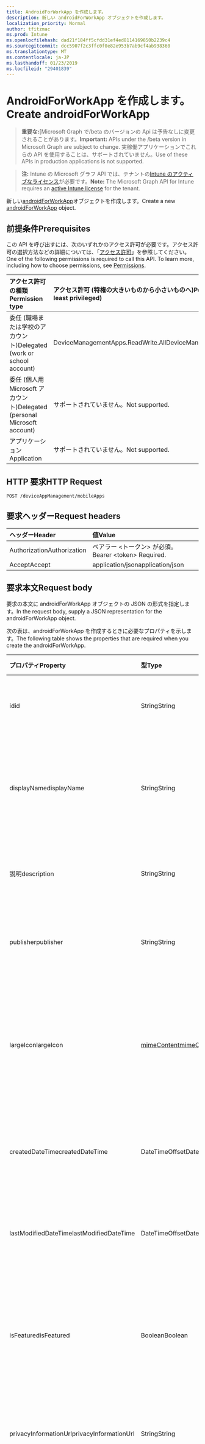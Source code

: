 ```yaml
---
title: AndroidForWorkApp を作成します。
description: 新しい androidForWorkApp オブジェクトを作成します。
localization_priority: Normal
author: tfitzmac
ms.prod: Intune
ms.openlocfilehash: dad21f184ff5cfdd31ef4ed8114169850b2239c4
ms.sourcegitcommit: dcc5907f2c3ffc0f0e82e953b7ab9cf4ab938360
ms.translationtype: MT
ms.contentlocale: ja-JP
ms.lasthandoff: 01/23/2019
ms.locfileid: "29401839"
---
```

# <a name="create-androidforworkapp"></a><span data-ttu-id="70c11-103">AndroidForWorkApp を作成します。</span><span class="sxs-lookup"><span data-stu-id="70c11-103">Create androidForWorkApp</span></span>

> <span data-ttu-id="70c11-104">**重要な:**[Microsoft Graph で/beta のバージョンの Api は予告なしに変更されることがあります。</span><span class="sxs-lookup"><span data-stu-id="70c11-104">**Important:** APIs under the /beta version in Microsoft Graph are subject to change.</span></span> <span data-ttu-id="70c11-105">実稼働アプリケーションでこれらの API を使用することは、サポートされていません。</span><span class="sxs-lookup"><span data-stu-id="70c11-105">Use of these APIs in production applications is not supported.</span></span>

> <span data-ttu-id="70c11-106">**注:** Intune の Microsoft グラフ API では、テナントの[Intune のアクティブなライセンス](https://go.microsoft.com/fwlink/?linkid=839381)が必要です。</span><span class="sxs-lookup"><span data-stu-id="70c11-106">**Note:** The Microsoft Graph API for Intune requires an [active Intune license](https://go.microsoft.com/fwlink/?linkid=839381) for the tenant.</span></span>

<span data-ttu-id="70c11-107">新しい[androidForWorkApp](../resources/intune-apps-androidforworkapp.md)オブジェクトを作成します。</span><span class="sxs-lookup"><span data-stu-id="70c11-107">Create a new [androidForWorkApp](../resources/intune-apps-androidforworkapp.md) object.</span></span>

## <a name="prerequisites"></a><span data-ttu-id="70c11-108">前提条件</span><span class="sxs-lookup"><span data-stu-id="70c11-108">Prerequisites</span></span>
<span data-ttu-id="70c11-p102">この API を呼び出すには、次のいずれかのアクセス許可が必要です。アクセス許可の選択方法などの詳細については、「[アクセス許可](/concepts/permissions-reference.md)」を参照してください。</span><span class="sxs-lookup"><span data-stu-id="70c11-p102">One of the following permissions is required to call this API. To learn more, including how to choose permissions, see [Permissions](/concepts/permissions-reference.md).</span></span>

|<span data-ttu-id="70c11-111">アクセス許可の種類</span><span class="sxs-lookup"><span data-stu-id="70c11-111">Permission type</span></span>|<span data-ttu-id="70c11-112">アクセス許可 (特権の大きいものから小さいものへ)</span><span class="sxs-lookup"><span data-stu-id="70c11-112">Permissions (from most to least privileged)</span></span>|
|:---|:---|
|<span data-ttu-id="70c11-113">委任 (職場または学校のアカウント)</span><span class="sxs-lookup"><span data-stu-id="70c11-113">Delegated (work or school account)</span></span>|<span data-ttu-id="70c11-114">DeviceManagementApps.ReadWrite.All</span><span class="sxs-lookup"><span data-stu-id="70c11-114">DeviceManagementApps.ReadWrite.All</span></span>|
|<span data-ttu-id="70c11-115">委任 (個人用 Microsoft アカウント)</span><span class="sxs-lookup"><span data-stu-id="70c11-115">Delegated (personal Microsoft account)</span></span>|<span data-ttu-id="70c11-116">サポートされていません。</span><span class="sxs-lookup"><span data-stu-id="70c11-116">Not supported.</span></span>|
|<span data-ttu-id="70c11-117">アプリケーション</span><span class="sxs-lookup"><span data-stu-id="70c11-117">Application</span></span>|<span data-ttu-id="70c11-118">サポートされていません。</span><span class="sxs-lookup"><span data-stu-id="70c11-118">Not supported.</span></span>|

## <a name="http-request"></a><span data-ttu-id="70c11-119">HTTP 要求</span><span class="sxs-lookup"><span data-stu-id="70c11-119">HTTP Request</span></span>
<!-- {
  "blockType": "ignored"
}
-->
``` http
POST /deviceAppManagement/mobileApps
```

## <a name="request-headers"></a><span data-ttu-id="70c11-120">要求ヘッダー</span><span class="sxs-lookup"><span data-stu-id="70c11-120">Request headers</span></span>
|<span data-ttu-id="70c11-121">ヘッダー</span><span class="sxs-lookup"><span data-stu-id="70c11-121">Header</span></span>|<span data-ttu-id="70c11-122">値</span><span class="sxs-lookup"><span data-stu-id="70c11-122">Value</span></span>|
|:---|:---|
|<span data-ttu-id="70c11-123">Authorization</span><span class="sxs-lookup"><span data-stu-id="70c11-123">Authorization</span></span>|<span data-ttu-id="70c11-124">ベアラー &lt;トークン&gt; が必須。</span><span class="sxs-lookup"><span data-stu-id="70c11-124">Bearer &lt;token&gt; Required.</span></span>|
|<span data-ttu-id="70c11-125">Accept</span><span class="sxs-lookup"><span data-stu-id="70c11-125">Accept</span></span>|<span data-ttu-id="70c11-126">application/json</span><span class="sxs-lookup"><span data-stu-id="70c11-126">application/json</span></span>|

## <a name="request-body"></a><span data-ttu-id="70c11-127">要求本文</span><span class="sxs-lookup"><span data-stu-id="70c11-127">Request body</span></span>
<span data-ttu-id="70c11-128">要求の本文に androidForWorkApp オブジェクトの JSON の形式を指定します。</span><span class="sxs-lookup"><span data-stu-id="70c11-128">In the request body, supply a JSON representation for the androidForWorkApp object.</span></span>

<span data-ttu-id="70c11-129">次の表は、androidForWorkApp を作成するときに必要なプロパティを示します。</span><span class="sxs-lookup"><span data-stu-id="70c11-129">The following table shows the properties that are required when you create the androidForWorkApp.</span></span>

|<span data-ttu-id="70c11-130">プロパティ</span><span class="sxs-lookup"><span data-stu-id="70c11-130">Property</span></span>|<span data-ttu-id="70c11-131">型</span><span class="sxs-lookup"><span data-stu-id="70c11-131">Type</span></span>|<span data-ttu-id="70c11-132">説明</span><span class="sxs-lookup"><span data-stu-id="70c11-132">Description</span></span>|
|:---|:---|:---|
|<span data-ttu-id="70c11-133">id</span><span class="sxs-lookup"><span data-stu-id="70c11-133">id</span></span>|<span data-ttu-id="70c11-134">String</span><span class="sxs-lookup"><span data-stu-id="70c11-134">String</span></span>|<span data-ttu-id="70c11-135">エンティティのキー。</span><span class="sxs-lookup"><span data-stu-id="70c11-135">Key of the entity.</span></span> <span data-ttu-id="70c11-136">[mobileApp](../resources/intune-apps-mobileapp.md) から継承します</span><span class="sxs-lookup"><span data-stu-id="70c11-136">Inherited from [mobileApp](../resources/intune-apps-mobileapp.md)</span></span>|
|<span data-ttu-id="70c11-137">displayName</span><span class="sxs-lookup"><span data-stu-id="70c11-137">displayName</span></span>|<span data-ttu-id="70c11-138">String</span><span class="sxs-lookup"><span data-stu-id="70c11-138">String</span></span>|<span data-ttu-id="70c11-139">管理者が提供またはインポートしたアプリのタイトル。</span><span class="sxs-lookup"><span data-stu-id="70c11-139">The admin provided or imported title of the app.</span></span> <span data-ttu-id="70c11-140">[mobileApp](../resources/intune-apps-mobileapp.md) から継承します</span><span class="sxs-lookup"><span data-stu-id="70c11-140">Inherited from [mobileApp](../resources/intune-apps-mobileapp.md)</span></span>|
|<span data-ttu-id="70c11-141">説明</span><span class="sxs-lookup"><span data-stu-id="70c11-141">description</span></span>|<span data-ttu-id="70c11-142">String</span><span class="sxs-lookup"><span data-stu-id="70c11-142">String</span></span>|<span data-ttu-id="70c11-143">アプリの説明。</span><span class="sxs-lookup"><span data-stu-id="70c11-143">The description of the app.</span></span> <span data-ttu-id="70c11-144">[mobileApp](../resources/intune-apps-mobileapp.md) から継承します</span><span class="sxs-lookup"><span data-stu-id="70c11-144">Inherited from [mobileApp](../resources/intune-apps-mobileapp.md)</span></span>|
|<span data-ttu-id="70c11-145">publisher</span><span class="sxs-lookup"><span data-stu-id="70c11-145">publisher</span></span>|<span data-ttu-id="70c11-146">String</span><span class="sxs-lookup"><span data-stu-id="70c11-146">String</span></span>|<span data-ttu-id="70c11-147">アプリの発行元。</span><span class="sxs-lookup"><span data-stu-id="70c11-147">The publisher of the app.</span></span> <span data-ttu-id="70c11-148">[mobileApp](../resources/intune-apps-mobileapp.md) から継承します</span><span class="sxs-lookup"><span data-stu-id="70c11-148">Inherited from [mobileApp](../resources/intune-apps-mobileapp.md)</span></span>|
|<span data-ttu-id="70c11-149">largeIcon</span><span class="sxs-lookup"><span data-stu-id="70c11-149">largeIcon</span></span>|[<span data-ttu-id="70c11-150">mimeContent</span><span class="sxs-lookup"><span data-stu-id="70c11-150">mimeContent</span></span>](../resources/intune-shared-mimecontent.md)|<span data-ttu-id="70c11-151">アプリの詳細に表示され、アイコンのアップロードに使用される大きなアイコン。</span><span class="sxs-lookup"><span data-stu-id="70c11-151">The large icon, to be displayed in the app details and used for upload of the icon.</span></span> <span data-ttu-id="70c11-152">[mobileApp](../resources/intune-apps-mobileapp.md) から継承します</span><span class="sxs-lookup"><span data-stu-id="70c11-152">Inherited from [mobileApp](../resources/intune-apps-mobileapp.md)</span></span>|
|<span data-ttu-id="70c11-153">createdDateTime</span><span class="sxs-lookup"><span data-stu-id="70c11-153">createdDateTime</span></span>|<span data-ttu-id="70c11-154">DateTimeOffset</span><span class="sxs-lookup"><span data-stu-id="70c11-154">DateTimeOffset</span></span>|<span data-ttu-id="70c11-155">アプリが作成された日時。</span><span class="sxs-lookup"><span data-stu-id="70c11-155">The date and time the app was created.</span></span> <span data-ttu-id="70c11-156">[mobileApp](../resources/intune-apps-mobileapp.md) から継承します</span><span class="sxs-lookup"><span data-stu-id="70c11-156">Inherited from [mobileApp](../resources/intune-apps-mobileapp.md)</span></span>|
|<span data-ttu-id="70c11-157">lastModifiedDateTime</span><span class="sxs-lookup"><span data-stu-id="70c11-157">lastModifiedDateTime</span></span>|<span data-ttu-id="70c11-158">DateTimeOffset</span><span class="sxs-lookup"><span data-stu-id="70c11-158">DateTimeOffset</span></span>|<span data-ttu-id="70c11-159">アプリが最後に変更された日時。</span><span class="sxs-lookup"><span data-stu-id="70c11-159">The date and time the app was last modified.</span></span> <span data-ttu-id="70c11-160">[mobileApp](../resources/intune-apps-mobileapp.md) から継承します</span><span class="sxs-lookup"><span data-stu-id="70c11-160">Inherited from [mobileApp](../resources/intune-apps-mobileapp.md)</span></span>|
|<span data-ttu-id="70c11-161">isFeatured</span><span class="sxs-lookup"><span data-stu-id="70c11-161">isFeatured</span></span>|<span data-ttu-id="70c11-162">Boolean</span><span class="sxs-lookup"><span data-stu-id="70c11-162">Boolean</span></span>|<span data-ttu-id="70c11-163">アプリが管理者のおすすめとしてマークされたかどうかを示す値。[mobileApp](../resources/intune-apps-mobileapp.md) から継承します</span><span class="sxs-lookup"><span data-stu-id="70c11-163">The value indicating whether the app is marked as featured by the admin. Inherited from [mobileApp](../resources/intune-apps-mobileapp.md)</span></span>|
|<span data-ttu-id="70c11-164">privacyInformationUrl</span><span class="sxs-lookup"><span data-stu-id="70c11-164">privacyInformationUrl</span></span>|<span data-ttu-id="70c11-165">String</span><span class="sxs-lookup"><span data-stu-id="70c11-165">String</span></span>|<span data-ttu-id="70c11-166">プライバシーに関する声明の URL。</span><span class="sxs-lookup"><span data-stu-id="70c11-166">The privacy statement Url.</span></span> <span data-ttu-id="70c11-167">[mobileApp](../resources/intune-apps-mobileapp.md) から継承します</span><span class="sxs-lookup"><span data-stu-id="70c11-167">Inherited from [mobileApp](../resources/intune-apps-mobileapp.md)</span></span>|
|<span data-ttu-id="70c11-168">informationUrl</span><span class="sxs-lookup"><span data-stu-id="70c11-168">informationUrl</span></span>|<span data-ttu-id="70c11-169">String</span><span class="sxs-lookup"><span data-stu-id="70c11-169">String</span></span>|<span data-ttu-id="70c11-170">詳細情報の URL。</span><span class="sxs-lookup"><span data-stu-id="70c11-170">The more information Url.</span></span> <span data-ttu-id="70c11-171">[mobileApp](../resources/intune-apps-mobileapp.md) から継承します</span><span class="sxs-lookup"><span data-stu-id="70c11-171">Inherited from [mobileApp](../resources/intune-apps-mobileapp.md)</span></span>|
|<span data-ttu-id="70c11-172">owner</span><span class="sxs-lookup"><span data-stu-id="70c11-172">owner</span></span>|<span data-ttu-id="70c11-173">String</span><span class="sxs-lookup"><span data-stu-id="70c11-173">String</span></span>|<span data-ttu-id="70c11-174">アプリの所有者。</span><span class="sxs-lookup"><span data-stu-id="70c11-174">The owner of the app.</span></span> <span data-ttu-id="70c11-175">[mobileApp](../resources/intune-apps-mobileapp.md) から継承します</span><span class="sxs-lookup"><span data-stu-id="70c11-175">Inherited from [mobileApp](../resources/intune-apps-mobileapp.md)</span></span>|
|<span data-ttu-id="70c11-176">developer</span><span class="sxs-lookup"><span data-stu-id="70c11-176">developer</span></span>|<span data-ttu-id="70c11-177">String</span><span class="sxs-lookup"><span data-stu-id="70c11-177">String</span></span>|<span data-ttu-id="70c11-178">アプリの開発者。</span><span class="sxs-lookup"><span data-stu-id="70c11-178">The developer of the app.</span></span> <span data-ttu-id="70c11-179">[mobileApp](../resources/intune-apps-mobileapp.md) から継承します</span><span class="sxs-lookup"><span data-stu-id="70c11-179">Inherited from [mobileApp](../resources/intune-apps-mobileapp.md)</span></span>|
|<span data-ttu-id="70c11-180">notes</span><span class="sxs-lookup"><span data-stu-id="70c11-180">notes</span></span>|<span data-ttu-id="70c11-181">String</span><span class="sxs-lookup"><span data-stu-id="70c11-181">String</span></span>|<span data-ttu-id="70c11-182">アプリ用のメモ。</span><span class="sxs-lookup"><span data-stu-id="70c11-182">Notes for the app.</span></span> <span data-ttu-id="70c11-183">[mobileApp](../resources/intune-apps-mobileapp.md) から継承します</span><span class="sxs-lookup"><span data-stu-id="70c11-183">Inherited from [mobileApp](../resources/intune-apps-mobileapp.md)</span></span>|
|<span data-ttu-id="70c11-184">uploadState</span><span class="sxs-lookup"><span data-stu-id="70c11-184">uploadState</span></span>|<span data-ttu-id="70c11-185">Int32</span><span class="sxs-lookup"><span data-stu-id="70c11-185">Int32</span></span>|<span data-ttu-id="70c11-186">アップロードの状態です。</span><span class="sxs-lookup"><span data-stu-id="70c11-186">The upload state.</span></span> <span data-ttu-id="70c11-187">[mobileApp](../resources/intune-apps-mobileapp.md) から継承します</span><span class="sxs-lookup"><span data-stu-id="70c11-187">Inherited from [mobileApp](../resources/intune-apps-mobileapp.md)</span></span>|
|<span data-ttu-id="70c11-188">publishingState</span><span class="sxs-lookup"><span data-stu-id="70c11-188">publishingState</span></span>|[<span data-ttu-id="70c11-189">mobileAppPublishingState</span><span class="sxs-lookup"><span data-stu-id="70c11-189">mobileAppPublishingState</span></span>](../resources/intune-apps-mobileapppublishingstate.md)|<span data-ttu-id="70c11-190">アプリの発行の状態。</span><span class="sxs-lookup"><span data-stu-id="70c11-190">The publishing state for the app.</span></span> <span data-ttu-id="70c11-191">アプリが発行されていない限り、アプリを割り当てることができません。</span><span class="sxs-lookup"><span data-stu-id="70c11-191">The app cannot be assigned unless the app is published.</span></span> <span data-ttu-id="70c11-192">[MobileApp](../resources/intune-apps-mobileapp.md)から継承されます。</span><span class="sxs-lookup"><span data-stu-id="70c11-192">Inherited from [mobileApp](../resources/intune-apps-mobileapp.md).</span></span> <span data-ttu-id="70c11-193">可能な値は、`notPublished`、`processing`、`published` です。</span><span class="sxs-lookup"><span data-stu-id="70c11-193">Possible values are: `notPublished`, `processing`, `published`.</span></span>|
|<span data-ttu-id="70c11-194">isAssigned</span><span class="sxs-lookup"><span data-stu-id="70c11-194">isAssigned</span></span>|<span data-ttu-id="70c11-195">Boolean</span><span class="sxs-lookup"><span data-stu-id="70c11-195">Boolean</span></span>|<span data-ttu-id="70c11-196">アプリケーションが少なくとも 1 つのグループに割り当てられているかどうかを示す値です。</span><span class="sxs-lookup"><span data-stu-id="70c11-196">The value indicating whether the app is assigned to at least one group.</span></span> <span data-ttu-id="70c11-197">[mobileApp](../resources/intune-apps-mobileapp.md) から継承します</span><span class="sxs-lookup"><span data-stu-id="70c11-197">Inherited from [mobileApp](../resources/intune-apps-mobileapp.md)</span></span>|
|<span data-ttu-id="70c11-198">roleScopeTagIds</span><span class="sxs-lookup"><span data-stu-id="70c11-198">roleScopeTagIds</span></span>|<span data-ttu-id="70c11-199">String コレクション</span><span class="sxs-lookup"><span data-stu-id="70c11-199">String collection</span></span>|<span data-ttu-id="70c11-200">このモバイル アプリケーションのスコープのタグ id の一覧です。</span><span class="sxs-lookup"><span data-stu-id="70c11-200">List of scope tag ids for this mobile app.</span></span> <span data-ttu-id="70c11-201">[mobileApp](../resources/intune-apps-mobileapp.md) から継承します</span><span class="sxs-lookup"><span data-stu-id="70c11-201">Inherited from [mobileApp](../resources/intune-apps-mobileapp.md)</span></span>|
|<span data-ttu-id="70c11-202">packageId</span><span class="sxs-lookup"><span data-stu-id="70c11-202">packageId</span></span>|<span data-ttu-id="70c11-203">String</span><span class="sxs-lookup"><span data-stu-id="70c11-203">String</span></span>|<span data-ttu-id="70c11-204">パッケージの識別子。</span><span class="sxs-lookup"><span data-stu-id="70c11-204">The package identifier.</span></span>|
|<span data-ttu-id="70c11-205">appIdentifier</span><span class="sxs-lookup"><span data-stu-id="70c11-205">appIdentifier</span></span>|<span data-ttu-id="70c11-206">String</span><span class="sxs-lookup"><span data-stu-id="70c11-206">String</span></span>|<span data-ttu-id="70c11-207">ID 名。</span><span class="sxs-lookup"><span data-stu-id="70c11-207">The Identity Name.</span></span>|
|<span data-ttu-id="70c11-208">usedLicenseCount</span><span class="sxs-lookup"><span data-stu-id="70c11-208">usedLicenseCount</span></span>|<span data-ttu-id="70c11-209">Int32</span><span class="sxs-lookup"><span data-stu-id="70c11-209">Int32</span></span>|<span data-ttu-id="70c11-210">使用中の VPP ライセンスの数。</span><span class="sxs-lookup"><span data-stu-id="70c11-210">The number of VPP licenses in use.</span></span>|
|<span data-ttu-id="70c11-211">totalLicenseCount</span><span class="sxs-lookup"><span data-stu-id="70c11-211">totalLicenseCount</span></span>|<span data-ttu-id="70c11-212">Int32</span><span class="sxs-lookup"><span data-stu-id="70c11-212">Int32</span></span>|<span data-ttu-id="70c11-213">VPP ライセンスの総数。</span><span class="sxs-lookup"><span data-stu-id="70c11-213">The total number of VPP licenses.</span></span>|
|<span data-ttu-id="70c11-214">appStoreUrl</span><span class="sxs-lookup"><span data-stu-id="70c11-214">appStoreUrl</span></span>|<span data-ttu-id="70c11-215">String</span><span class="sxs-lookup"><span data-stu-id="70c11-215">String</span></span>|<span data-ttu-id="70c11-216">作業ストア アプリケーションの URL を再生します。</span><span class="sxs-lookup"><span data-stu-id="70c11-216">The Play for Work Store app URL.</span></span>|



## <a name="response"></a><span data-ttu-id="70c11-217">応答</span><span class="sxs-lookup"><span data-stu-id="70c11-217">Response</span></span>
<span data-ttu-id="70c11-218">かどうかは成功すると、このメソッドが返されます、`201 Created`応答コードおよび応答の本文に[androidForWorkApp](../resources/intune-apps-androidforworkapp.md)オブジェクトです。</span><span class="sxs-lookup"><span data-stu-id="70c11-218">If successful, this method returns a `201 Created` response code and a [androidForWorkApp](../resources/intune-apps-androidforworkapp.md) object in the response body.</span></span>

## <a name="example"></a><span data-ttu-id="70c11-219">例</span><span class="sxs-lookup"><span data-stu-id="70c11-219">Example</span></span>

### <a name="request"></a><span data-ttu-id="70c11-220">要求</span><span class="sxs-lookup"><span data-stu-id="70c11-220">Request</span></span>
<span data-ttu-id="70c11-221">以下は、要求の例です。</span><span class="sxs-lookup"><span data-stu-id="70c11-221">Here is an example of the request.</span></span>
``` http
POST https://graph.microsoft.com/beta/deviceAppManagement/mobileApps
Content-type: application/json
Content-length: 876

{
  "@odata.type": "#microsoft.graph.androidForWorkApp",
  "displayName": "Display Name value",
  "description": "Description value",
  "publisher": "Publisher value",
  "largeIcon": {
    "@odata.type": "microsoft.graph.mimeContent",
    "type": "Type value",
    "value": "dmFsdWU="
  },
  "isFeatured": true,
  "privacyInformationUrl": "https://example.com/privacyInformationUrl/",
  "informationUrl": "https://example.com/informationUrl/",
  "owner": "Owner value",
  "developer": "Developer value",
  "notes": "Notes value",
  "uploadState": 11,
  "publishingState": "processing",
  "isAssigned": true,
  "roleScopeTagIds": [
    "Role Scope Tag Ids value"
  ],
  "packageId": "Package Id value",
  "appIdentifier": "App Identifier value",
  "usedLicenseCount": 0,
  "totalLicenseCount": 1,
  "appStoreUrl": "https://example.com/appStoreUrl/"
}
```

### <a name="response"></a><span data-ttu-id="70c11-222">応答</span><span class="sxs-lookup"><span data-stu-id="70c11-222">Response</span></span>
<span data-ttu-id="70c11-p119">以下は、応答の例です。注:簡潔にするために、ここに示す応答オブジェクトは切り詰められている場合があります。すべてのプロパティは実際の呼び出しから返されます。</span><span class="sxs-lookup"><span data-stu-id="70c11-p119">Here is an example of the response. Note: The response object shown here may be truncated for brevity. All of the properties will be returned from an actual call.</span></span>
``` http
HTTP/1.1 201 Created
Content-Type: application/json
Content-Length: 1048

{
  "@odata.type": "#microsoft.graph.androidForWorkApp",
  "id": "c5010785-0785-c501-8507-01c5850701c5",
  "displayName": "Display Name value",
  "description": "Description value",
  "publisher": "Publisher value",
  "largeIcon": {
    "@odata.type": "microsoft.graph.mimeContent",
    "type": "Type value",
    "value": "dmFsdWU="
  },
  "createdDateTime": "2017-01-01T00:02:43.5775965-08:00",
  "lastModifiedDateTime": "2017-01-01T00:00:35.1329464-08:00",
  "isFeatured": true,
  "privacyInformationUrl": "https://example.com/privacyInformationUrl/",
  "informationUrl": "https://example.com/informationUrl/",
  "owner": "Owner value",
  "developer": "Developer value",
  "notes": "Notes value",
  "uploadState": 11,
  "publishingState": "processing",
  "isAssigned": true,
  "roleScopeTagIds": [
    "Role Scope Tag Ids value"
  ],
  "packageId": "Package Id value",
  "appIdentifier": "App Identifier value",
  "usedLicenseCount": 0,
  "totalLicenseCount": 1,
  "appStoreUrl": "https://example.com/appStoreUrl/"
}
```




